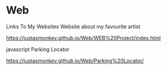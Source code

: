 # Web
Links To My Websites 
Website about my favourite artist

https://justasmonkev.github.io/Web/WEB%20Project/index.html

javascript Parking Locator

https://justasmonkev.github.io/Web/Parking%20Locator/
